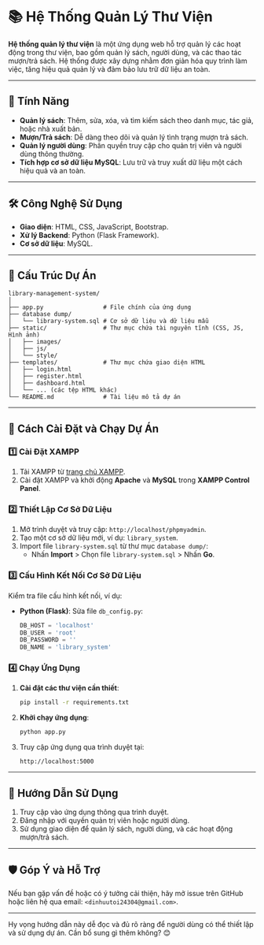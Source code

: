 # 📚 Hệ Thống Quản Lý Thư Viện  

**Hệ thống quản lý thư viện** là một ứng dụng web hỗ trợ quản lý các hoạt động trong thư viện, bao gồm quản lý sách, người dùng, và các thao tác mượn/trả sách. Hệ thống được xây dựng nhằm đơn giản hóa quy trình làm việc, tăng hiệu quả quản lý và đảm bảo lưu trữ dữ liệu an toàn.

---

## 🚀 Tính Năng

- **Quản lý sách**: Thêm, sửa, xóa, và tìm kiếm sách theo danh mục, tác giả, hoặc nhà xuất bản.  
- **Mượn/Trả sách**: Dễ dàng theo dõi và quản lý tình trạng mượn trả sách.  
- **Quản lý người dùng**: Phân quyền truy cập cho quản trị viên và người dùng thông thường.  
- **Tích hợp cơ sở dữ liệu MySQL**: Lưu trữ và truy xuất dữ liệu một cách hiệu quả và an toàn.

---

## 🛠️ Công Nghệ Sử Dụng

- **Giao diện**: HTML, CSS, JavaScript, Bootstrap.  
- **Xử lý Backend**: Python (Flask Framework).  
- **Cơ sở dữ liệu**: MySQL.  

---

## 📁 Cấu Trúc Dự Án  

```plaintext
library-management-system/
│
├── app.py                 # File chính của ứng dụng
├── database dump/
│   └── library-system.sql # Cơ sở dữ liệu và dữ liệu mẫu
├── static/                # Thư mục chứa tài nguyên tĩnh (CSS, JS, Hình ảnh)
│   ├── images/
│   ├── js/
│   └── style/
├── templates/             # Thư mục chứa giao diện HTML
│   ├── login.html
│   ├── register.html
│   ├── dashboard.html
│   └── ... (các tệp HTML khác)
└── README.md              # Tài liệu mô tả dự án
```

---

## 📝 Cách Cài Đặt và Chạy Dự Án  

### 1️⃣ Cài Đặt **XAMPP**
1. Tải XAMPP từ [trang chủ XAMPP](https://www.apachefriends.org/download.html).  
2. Cài đặt XAMPP và khởi động **Apache** và **MySQL** trong **XAMPP Control Panel**.  

### 2️⃣ Thiết Lập Cơ Sở Dữ Liệu
1. Mở trình duyệt và truy cập: `http://localhost/phpmyadmin`.  
2. Tạo một cơ sở dữ liệu mới, ví dụ: `library_system`.  
3. Import file `library-system.sql` từ thư mục `database dump/`:  
   - Nhấn **Import** > Chọn file `library-system.sql` > Nhấn **Go**.  

### 3️⃣ Cấu Hình Kết Nối Cơ Sở Dữ Liệu
Kiểm tra file cấu hình kết nối, ví dụ:  
- **Python (Flask)**: Sửa file `db_config.py`:  
   ```python
   DB_HOST = 'localhost'  
   DB_USER = 'root'  
   DB_PASSWORD = ''  
   DB_NAME = 'library_system'  
   ```  

### 4️⃣ Chạy Ứng Dụng
1. **Cài đặt các thư viện cần thiết**:  
   ```bash
   pip install -r requirements.txt
   ```  
2. **Khởi chạy ứng dụng**:  
   ```bash
   python app.py
   ```  
3. Truy cập ứng dụng qua trình duyệt tại:  
   ```
   http://localhost:5000
   ```

---

## 📖 Hướng Dẫn Sử Dụng  

1. Truy cập vào ứng dụng thông qua trình duyệt.  
2. Đăng nhập với quyền quản trị viên hoặc người dùng.  
3. Sử dụng giao diện để quản lý sách, người dùng, và các hoạt động mượn/trả sách.  

---

## 🛡️ Góp Ý và Hỗ Trợ  

Nếu bạn gặp vấn đề hoặc có ý tưởng cải thiện, hãy mở issue trên GitHub hoặc liên hệ qua email: `<dinhuutoi24304@gmail.com>`.

--- 

Hy vọng hướng dẫn này dễ đọc và đủ rõ ràng để người dùng có thể thiết lập và sử dụng dự án. Cần bổ sung gì thêm không? 😊
